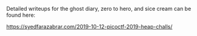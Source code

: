 Detailed writeups for the ghost diary, zero to hero, and sice cream can be found here:

https://syedfarazabrar.com/2019-10-12-picoctf-2019-heap-challs/
